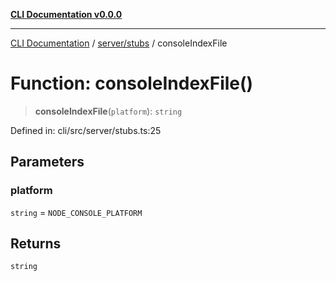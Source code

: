 [**CLI Documentation v0.0.0**](../../../README.md)

***

[CLI Documentation](../../../modules.md) / [server/stubs](../README.md) / consoleIndexFile

# Function: consoleIndexFile()

> **consoleIndexFile**(`platform`): `string`

Defined in: cli/src/server/stubs.ts:25

## Parameters

### platform

`string` = `NODE_CONSOLE_PLATFORM`

## Returns

`string`
